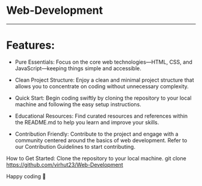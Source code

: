# Web-Development
--------------------
# Features:
- Pure Essentials: Focus on the core web technologies—HTML, CSS, and JavaScript—keeping things simple and accessible.
- Clean Project Structure: Enjoy a clean and minimal project structure that allows you to concentrate on coding without unnecessary 
  complexity.

- Quick Start: Begin coding swiftly by cloning the repository to your local machine and following the easy setup instructions.

- Educational Resources: Find curated resources and references within the README.md to help you learn and improve your skills.

- Contribution Friendly: Contribute to the project and engage with a community centered around the basics of web development. Refer to our 
  Contribution Guidelines to start contributing.

How to Get Started:
Clone the repository to your local machine.
git clone https://github.com/virhut23/Web-Development

Happy coding 🚀
